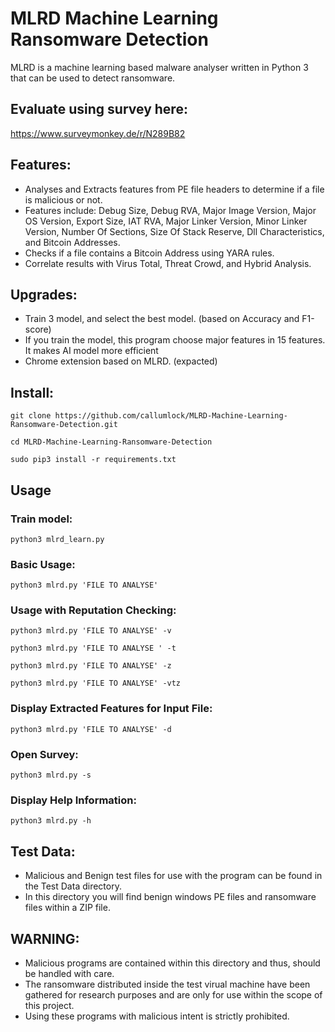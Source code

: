 # MLRD Machine Learning Ransomware Detection
MLRD is a machine learning based malware analyser written in Python 3 that can be used to detect ransomware.

## Evaluate using survey here:
https://www.surveymonkey.de/r/N289B82

## Features:
* Analyses and Extracts features from PE file headers to determine if a file is malicious or not.
* Features include: Debug Size, Debug RVA, Major Image Version, Major OS Version, Export Size, IAT RVA, Major Linker Version, Minor Linker Version, Number Of Sections, Size Of Stack Reserve, Dll Characteristics, and Bitcoin Addresses.
* Checks if a file contains a Bitcoin Address using YARA rules.
* Correlate results with Virus Total, Threat Crowd, and Hybrid Analysis.

## Upgrades:
* Train 3 model, and select the best model. (based on Accuracy and F1-score)
* If you train the model, this program choose major features in 15 features. It makes AI model more efficient
* Chrome extension based on MLRD. (expacted)

## Install:
```
git clone https://github.com/callumlock/MLRD-Machine-Learning-Ransomware-Detection.git

cd MLRD-Machine-Learning-Ransomware-Detection

sudo pip3 install -r requirements.txt
```
## Usage

### Train model:
```
python3 mlrd_learn.py
```

### Basic Usage:
```
python3 mlrd.py 'FILE TO ANALYSE'
```
### Usage with Reputation Checking:
```
python3 mlrd.py 'FILE TO ANALYSE' -v

python3 mlrd.py 'FILE TO ANALYSE ' -t

python3 mlrd.py 'FILE TO ANALYSE' -z

python3 mlrd.py 'FILE TO ANALYSE' -vtz
```
### Display Extracted Features for Input File:
```
python3 mlrd.py 'FILE TO ANALYSE' -d
```
### Open Survey:
```
python3 mlrd.py -s
```
### Display Help Information:
```
python3 mlrd.py -h
```

## Test Data:
* Malicious and Benign test files for use with the program can be found in the Test Data directory.
* In this directory you will find benign windows PE files and ransomware files within a ZIP file.

## WARNING:
* Malicious programs are contained within this directory and thus, should be handled with care.
* The ransomware distributed inside the test virual machine have been gathered for research purposes and are only for use within the scope of this project.
* Using these programs with malicious intent is strictly prohibited.
